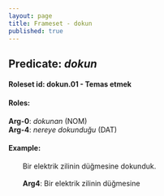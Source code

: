 ```yaml
---
layout: page
title: Frameset - dokun
published: true
---
```

<h2>Predicate: <i>dokun</i></h2>
<h4>Roleset id: dokun.01 - Temas etmek<br>
<h4>Roles:</h4>
<b>Arg-0</b>: <i>dokunan</i>  (NOM) <br>
<b>Arg-4</b>: <i>nereye dokunduğu</i>  (DAT) <br>
<h4>Example:</h4>
&emsp;&emsp;Bir elektrik zilinin düğmesine dokunduk.<br><br>
&emsp;&emsp;<b>Arg4</b>:  Bir elektrik zilinin düğmesine<br>

